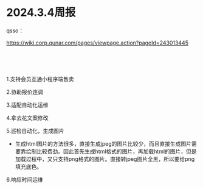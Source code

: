 # 2024.3.4周报

qsso：

https://wiki.corp.qunar.com/pages/viewpage.action?pageId=243013445

‍

‍

1.支持会员互通小程序端售卖

2.协助报价连调

3.适配自动化运维

4.拿去花文案修改

5.巡检自动化，生成图片

* 生成html图片的方法很多，直接生成jpeg的图片比较少，而且直接生成图片需要靠绘制比较费劲。因此首先生成html格式的图片，再加载html的图片，但是加载过程中，又只支持png格式的图片。直接转jpeg图片全黑，所以要给png填充底色。

6.响应时间运维

‍
